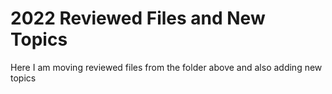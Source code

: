 
# 2022 Reviewed Files and New Topics

Here I am moving reviewed files from the folder above
and also adding new topics
